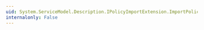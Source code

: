 ```yaml
---
uid: System.ServiceModel.Description.IPolicyImportExtension.ImportPolicy(System.ServiceModel.Description.MetadataImporter,System.ServiceModel.Description.PolicyConversionContext)
internalonly: False
---
```

